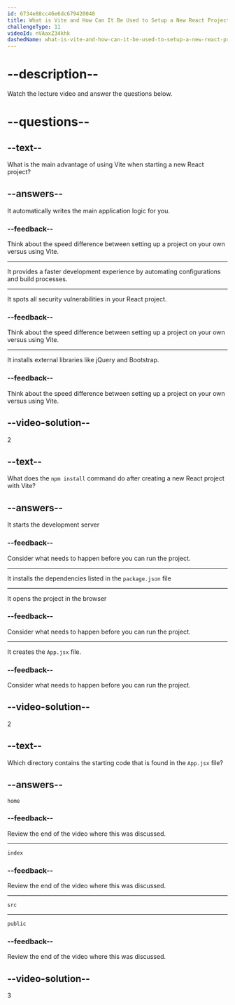 ```yaml
---
id: 6734e88cc46e6dc679420040
title: What is Vite and How Can It Be Used to Setup a New React Project?
challengeType: 11
videoId: nVAaxZ34khk
dashedName: what-is-vite-and-how-can-it-be-used-to-setup-a-new-react-project
---
```


# --description--

Watch the lecture video and answer the questions below.

# --questions--

## --text--

What is the main advantage of using Vite when starting a new React project?

## --answers--

It automatically writes the main application logic for you.

### --feedback--

Think about the speed difference between setting up a project on your own versus using Vite.

---

It provides a faster development experience by automating configurations and build processes.

---

It spots all security vulnerabilities in your React project.

### --feedback--

Think about the speed difference between setting up a project on your own versus using Vite.

---

It installs external libraries like jQuery and Bootstrap.

### --feedback--

Think about the speed difference between setting up a project on your own versus using Vite.

## --video-solution--

2

## --text--

What does the `npm install` command do after creating a new React project with Vite?

## --answers--

It starts the development server

### --feedback--

Consider what needs to happen before you can run the project.

---

It installs the dependencies listed in the `package.json` file

---

It opens the project in the browser

### --feedback--

Consider what needs to happen before you can run the project.

---

It creates the `App.jsx` file.

### --feedback--

Consider what needs to happen before you can run the project.

## --video-solution--

2

## --text--

Which directory contains the starting code that is found in the `App.jsx` file?

## --answers--

`home`

### --feedback--

Review the end of the video where this was discussed. 

---

`index`

### --feedback--

Review the end of the video where this was discussed. 

---

`src`

---

`public`

### --feedback--

Review the end of the video where this was discussed. 

## --video-solution--

3
